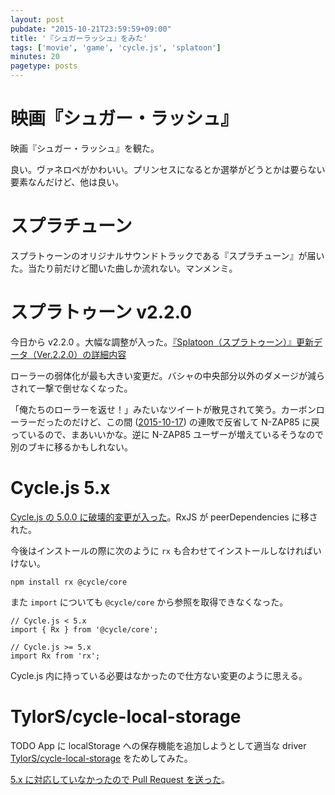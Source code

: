 ```yaml
---
layout: post
pubdate: "2015-10-21T23:59:59+09:00"
title: '『シュガーラッシュ』をみた'
tags: ['movie', 'game', 'cycle.js', 'splatoon']
minutes: 20
pagetype: posts
---
```

# 映画『シュガー・ラッシュ』

映画『シュガー・ラッシュ』を観た。

良い。ヴァネロペがかわいい。プリンセスになるとか選挙がどうとかは要らない要素なんだけど、他は良い。

# スプラチューン

スプラトゥーンのオリジナルサウンドトラックである『スプラチューン』が届いた。当たり前だけど聞いた曲しか流れない。マンメンミ。

# スプラトゥーン v2.2.0

今日から v2.2.0 。大幅な調整が入った。[『Splatoon（スプラトゥーン）』更新データ（Ver.2.2.0）の詳細内容](http://www.nintendo.co.jp/wiiu/agmj/update/index_220.html)

ローラーの弱体化が最も大きい変更だ。バシャの中央部分以外のダメージが減らされて一撃で倒せなくなった。

「俺たちのローラーを返せ！」みたいなツイートが散見されて笑う。カーボンローラーだったのだけど、この間 ([2015-10-17][]) の連敗で反省して N-ZAP85 に戻っているので、まあいいかな。逆に N-ZAP85 ユーザーが増えているそうなので別のブキに移るかもしれない。

# Cycle.js 5.x

[Cycle.js の 5.0.0 に破壊的変更が入った](https://github.com/cyclejs/cycle-core/releases/tag/v5.0.0)。RxJS が peerDependencies に移された。

今後はインストールの際に次のように `rx` も合わせてインストールしなければいけない。

```
npm install rx @cycle/core
```

また `import` についても `@cycle/core` から参照を取得できなくなった。

```
// Cycle.js < 5.x
import { Rx } from '@cycle/core';

// Cycle.js >= 5.x
import Rx from 'rx';
```

Cycle.js 内に持っている必要はなかったので仕方ない変更のように思える。

# TylorS/cycle-local-storage

TODO App に localStorage への保存機能を追加しようとして適当な driver  [TylorS/cycle-local-storage][] をためしてみた。

[5.x に対応していなかったので Pull Request を送った](https://github.com/TylorS/cycle-local-storage/pull/3)。

[2015-10-17]: http://blog.bouzuya.net/2015/10/17/
[TylorS/cycle-local-storage]: https://github.com/TylorS/cycle-local-storage
